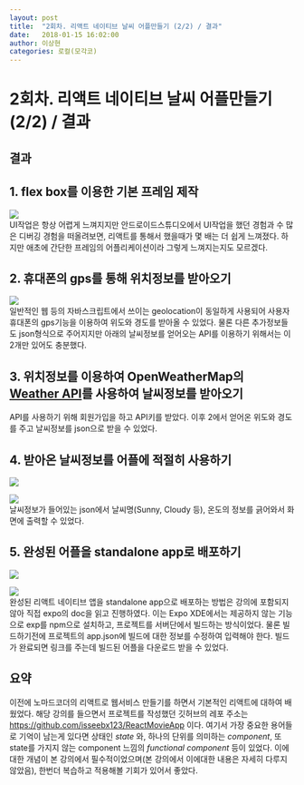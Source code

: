 ```yaml
---
layout: post
title:  "2회차. 리액트 네이티브 날씨 어플만들기 (2/2) / 결과"
date:   2018-01-15 16:02:00
author: 이상현
categories: 로컬(모각코)
---
```


# 2회차. 리액트 네이티브 날씨 어플만들기 (2/2) / 결과

## 결과

## 1. flex box를 이용한 기본 프레임 제작

<img src="{{ site.baseurl }}/assets/postImages/20180113/loading.png"> <br>
UI작업은 항상 어렵게 느껴지지만 안드로이드스튜디오에서 UI작업을 했던 경험과 수 많은 디버깅 경험을 떠올려보면, 리액트를 통해서 했을때가 몇 배는 더 쉽게 느껴졌다. 하지만 애초에 간단한 프레임의 어플리케이션이라 그렇게 느껴지는지도 모르겠다.

## 2. 휴대폰의 gps를 통해 위치정보를 받아오기

<img src="{{ site.baseurl }}/assets/postImages/20180113/geolocation.png"> <br>
일반적인 웹 등의 자바스크립트에서 쓰이는 geolocation이 동일하게 사용되어 사용자 휴대폰의 gps기능을 이용하여 위도와 경도를 받아올 수 있었다. 물론 다른 추가정보들도 json형식으로 주어지지만 아래의 날씨정보를 얻어오는 API를 이용하기 위해서는 이 2개만 있어도 충분했다.

## 3. 위치정보를 이용하여 OpenWeatherMap의 [Weather API](http://openweathermap.org/api)를 사용하여 날씨정보를 받아오기

API를 사용하기 위해 회원가입을 하고 API키를 받았다. 이후 2에서 얻어온 위도와 경도를 주고 날씨정보를 json으로 받을 수 있었다.

## 4. 받아온 날씨정보를 어플에 적절히 사용하기

<img src="{{ site.baseurl }}/assets/postImages/20180113/cloud.png">

<img src="{{ site.baseurl }}/assets/postImages/20180113/mist.png"> <br>
날씨정보가 들어있는 json에서 날씨명(Sunny, Cloudy 등), 온도의 정보를 긁어와서 화면에 출력할 수 있었다.

## 5. 완성된 어플을 standalone app로 배포하기

<img src="{{ site.baseurl }}/assets/postImages/20180113/BuildingStandaloneApp.png">

<img src="{{ site.baseurl }}/assets/postImages/20180113/BuildCompleteLog.png"> <br>
완성된 리액트 네이티브 앱을 standalone app으로 배포하는 방법은 강의에 포함되지 않아 직접 expo의 doc을 읽고 진행하였다. 이는 Expo XDE에서는 제공하지 않는 기능으로 exp를 npm으로 설치하고, 프로젝트를 서버단에서 빌드하는 방식이었다. 물론 빌드하기전에 프로젝트의 app.json에 빌드에 대한 정보를 수정하여 입력해야 한다. 빌드가 완료되면 링크를 주는데 빌드된 어플을 다운로드 받을 수 있었다.

## 요약

이전에 노마드코더의 리액트로 웹서비스 만들기를 하면서 기본적인 리액트에 대하여 배웠었다. 해당 강의를 들으면서 프로젝트를 작성했던 깃허브의 레포 주소는 https://github.com/isseebx123/ReactMovieApp 이다. 여기서 가장 중요한 용어들로 기억이 남는게 있다면 상태인 *state* 와, 하나의 단위를 의미하는 *component*, 또 state를 가지지 않는 component 느낌의 *functional component* 등이 있었다. 이에 대한 개념이 본 강의에서 필수적이었으며(본 강의에서 이에대한 내용은 자세히 다루지 않았음), 한번더 복습하고 적용해볼 기회가 있어서 좋았다.
